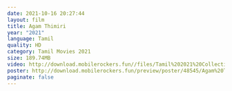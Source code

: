 ```yaml
---
date: 2021-10-16 20:27:44
layout: film
title: Agam Thimiri
year: "2021"
language: Tamil
quality: HD
category: Tamil Movies 2021
size: 189.74MB
video: http://download.mobilerockers.fun//files/Tamil%202021%20Collection/Agam%20Thimiri%20(2021)/Agam%20Thimiri%20(2021)%20Full%20Movies/Agam%20Thimiri%20(2021)%20HDRip/Agam%20Thimiri%20(2021)%20HDRip%20Single%20Part.mp4
poster: http://download.mobilerockers.fun/preview/poster/48545/Agam%20Thimiri%20(2021).png
paginate: false
---
```

